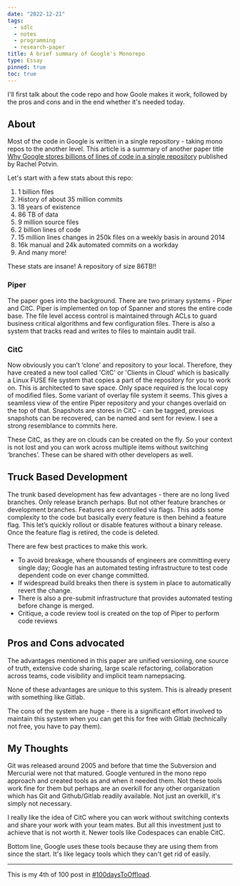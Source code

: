 ```yaml
---
date: "2022-12-21"
tags:
  - sdlc
  - notes
  - programming
  - research-paper
title: A brief summary of Google's Monorepo
type: Essay
pinned: true
toc: true
---
```


I'll first talk about the code repo and how Goole makes it work, followed by the pros and cons and in the end whether it's needed today.

## About

Most of the code in Google is written in a single repository - taking mono repos to the another level. This article is a summary of another paper title [Why Google stores billions of lines of code in a single repository](https://dl.acm.org/doi/10.1145/2854146) published by Rachel Potvin.

Let's start with a few stats about this repo:

1. 1 billion files
2. History of about 35 million commits
3. 18 years of existence
4. 86 TB of data
5. 9 million source files
6. 2 billion lines of code
7. 15 million lines changes in 250k files on a weekly basis in around 2014
8. 16k manual and 24k automated commits on a workday
9. And many more!

These stats are insane! A repository of size 86TB!!

### Piper

The paper goes into the background. There are two primary systems - Piper and CitC. Piper is implemented on top of Spanner and stores the entire code base. The file level access control is maintained through ACLs to guard business critical algorithms and few configuration files. There is also a system that tracks read and writes to files to maintain audit trail.

### CitC

Now obviously you can’t ‘clone’ and repository to your local. Therefore, they have created a new tool called 'CitC' or 'Clients in Cloud' which is basically a Linux FUSE file system that copies a part of the repository for you to work on. This is architected to save space. Only space required is the local copy of modified files. Some variant of overlay file system it seems. This gives a seamless view of the entire Piper repository and your changes overlaid on the top of that. Snapshots are stores in CitC - can be tagged, previous snapshots can be recovered, can be named and sent for review. I see a strong resemblance to commits here.

These CitC, as they are on clouds can be created on the fly. So your context is not lost and you can work across multiple items without switching ‘branches’. These can be shared with other developers as well.

## Truck Based Development

The trunk based development has few advantages - there are no long lived branches. Only release branch perhaps. But not other feature branches or development branches. Features are controlled via flags. This adds some complexity to the code but basically every feature is then behind a feature flag. This let’s quickly rollout or disable features without a binary release. Once the feature flag is retired, the code is deleted.

There are few best practices to make this work.

- To avoid breakage, where thousands of engineers are committing every single day; Google has an automated testing infrastructure to test code dependent code on ever change committed.
- If widespread build breaks then there is system in place to automatically revert the change.
- There is also a pre-submit infrastructure that provides automated testing before change is merged.
- Critique, a code review tool is created on the top of Piper to perform code reviews

## Pros and Cons advocated

The advantages mentioned in this paper are unified versioning, one source of truth, extensive code sharing, large scale refactoring, collaboration across teams, code visibility and implicit team namepsacing.

None of these advantages are unique to this system. This is already present with something like Gitlab.

The cons of the system are huge - there is a significant effort involved to maintain this system when you can get this for free with Gitlab (technically not free, you have to pay them).

## My Thoughts
Git was released around 2005 and before that time the Subversion and Mercurial were not that matured. Google ventured in the mono repo approach and created tools as and when it needed them. Not these tools work fine for them but perhaps are an overkill for any other organization which has Git and Github/Gitlab readily available. Not just an overkill, it's simply not necessary.

I really like the idea of CitC where you can work without switching contexts and share your work with your team mates. But all this investment just to achieve that is not worth it. Newer tools like Codespaces can enable CitC.

Bottom line, Google uses these tools because they are using them from since the start. It's like legacy tools which they can't get rid of easily. 

---

This is my 4th of 100 post in [#100daysToOffload](https://100daystooffload.com/).